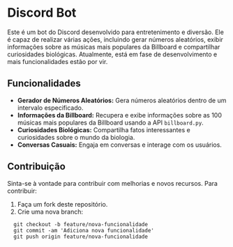 # Discord Bot

Este é um bot do Discord desenvolvido para entretenimento e diversão. Ele é capaz de realizar várias ações, incluindo gerar números aleatórios, exibir informações sobre as músicas mais populares da Billboard e compartilhar curiosidades biológicas. Atualmente, está em fase de desenvolvimento e mais funcionalidades estão por vir.

## Funcionalidades

- **Gerador de Números Aleatórios:** Gera números aleatórios dentro de um intervalo especificado.
- **Informações da Billboard:** Recupera e exibe informações sobre as 100 músicas mais populares da Billboard usando a API `billboard.py`.
- **Curiosidades Biológicas:** Compartilha fatos interessantes e curiosidades sobre o mundo da biologia.
- **Conversas Casuais:** Engaja em conversas e interage com os usuários.
## Contribuição

Sinta-se à vontade para contribuir com melhorias e novos recursos. Para contribuir:

1. Faça um fork deste repositório.
2. Crie uma nova branch:

```
  git checkout -b feature/nova-funcionalidade
  git commit -am 'Adiciona nova funcionalidade'
  git push origin feature/nova-funcionalidade
```
